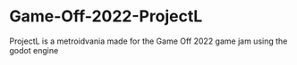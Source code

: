 # Game-Off-2022-ProjectL
ProjectL is a metroidvania made for the Game Off 2022 game jam using the godot engine
